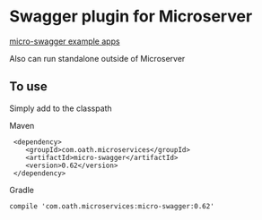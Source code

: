 # Swagger plugin for Microserver

[micro-swagger example apps](https://github.com/aol/micro-server/tree/master/micro-swagger/src/test/java/app/swagger/com/aol/micro/server)

Also can run standalone outside of Microserver

## To use

Simply add to the classpath

Maven 

     <dependency>
        <groupId>com.oath.microservices</groupId>  
        <artifactId>micro-swagger</artifactId>
        <version>0.62</version>
     </dependency>
     
Gradle

    compile 'com.oath.microservices:micro-swagger:0.62'
